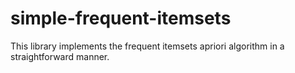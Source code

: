# simple-frequent-itemsets

This library implements the frequent itemsets apriori algorithm in a straightforward manner.
